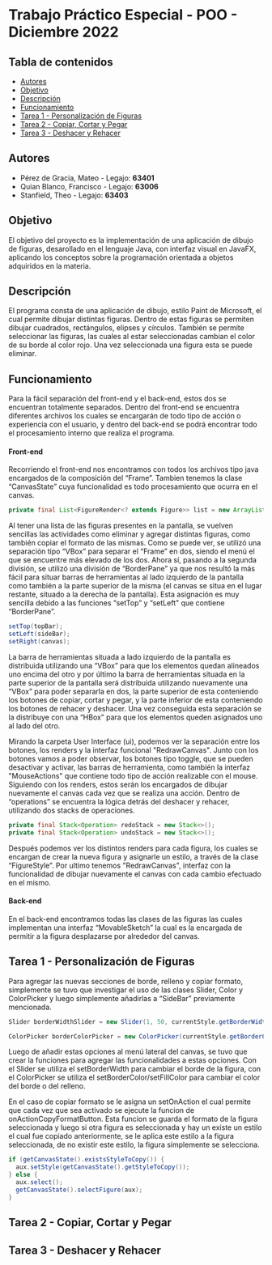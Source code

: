 # Trabajo Práctico Especial - POO - Diciembre 2022

## Tabla de contenidos

* [Autores](#autores)
* [Objetivo](#objetivo)
* [Descripción](#descripción)
* [Funcionamiento](#funcionamiento)
* [Tarea 1 - Personalización de Figuras](#tarea-1---personalización-de-figuras)
* [Tarea 2 - Copiar, Cortar y Pegar](#tarea-2---copiar-cortar-y-pegar)
* [Tarea 3 - Deshacer y Rehacer](#tarea-3---deshacer-y-rehacer)

## Autores

* Pérez de Gracia, Mateo - Legajo: **63401**
* Quian Blanco, Francisco - Legajo: **63006**
* Stanfield, Theo - Legajo: **63403**

## Objetivo

El objetivo del proyecto es la implementación de una aplicación de dibujo de figuras, desarollado en el lenguaje Java, con interfaz visual en JavaFX, aplicando los conceptos sobre la programación orientada a objetos adquiridos en la materia.

## Descripción
El programa consta de una aplicación de dibujo, estilo Paint de Microsoft, el cual permite dibujar distintas figuras. Dentro de estas figuras se permiten dibujar cuadrados, rectángulos, elipses y círculos. También se permite seleccionar las figuras, las cuales al estar seleccionadas cambian el color de su borde al color rojo. Una vez seleccionada una figura esta se puede eliminar.

## Funcionamiento
Para la fácil separación del front-end y el back-end, estos dos se encuentran totalmente separados. Dentro del front-end se encuentra diferentes archivos los cuales se encargarán de todo tipo de acción o experiencia con el usuario, y dentro del back-end se podrá encontrar todo el procesamiento interno que realiza el programa.

#### Front-end
Recorriendo el front-end nos encontramos con todos los archivos tipo java encargados de la composición del “Frame”. Tambien tenemos la clase “CanvasState” cuya funcionalidad es todo procesamiento que ocurra en el canvas.

```java
private final List<FigureRender<? extends Figure>> list = new ArrayList<>();
```

Al tener una lista de las figuras presentes en la pantalla, se vuelven sencillas las actividades como eliminar y agregar distintas figuras, como también copiar el formato de las mismas. Como se puede ver, se utilizó una separación tipo “VBox” para separar el “Frame” en dos, siendo el menú el que se encuentre más elevado de los dos. Ahora sí, pasando a la segunda división, se utilizó una división de “BorderPane” ya que nos resultó la más fácil para situar barras de herramientas al lado izquierdo de la pantalla como también a la parte superior de la misma (el canvas se situa en el lugar restante, situado a la derecha de la pantalla). Esta asignación es muy sencilla debido a las funciones “setTop” y “setLeft" que contiene “BorderPane”.

```java
setTop(topBar);
setLeft(sideBar);
setRight(canvas);
```

La barra de herramientas situada a lado izquierdo de la pantalla es distribuida utilizando una “VBox” para que los elementos quedan alineados uno encima del otro y por último la barra de herramientas situada en la parte superior de la pantalla será distribuida utilizando nuevamente una “VBox” para poder separarla en dos, la parte superior de esta conteniendo los botones de copiar, cortar y pegar, y la parte inferior de esta conteniendo los botones de rehacer y deshacer. Una vez conseguida esta separación se la distribuye con una “HBox” para que los elementos queden asignados uno al lado del otro.

Mirando la carpeta User Interface (ui), podemos ver la separación entre los botones, los renders y la interfaz funcional "RedrawCanvas". Junto con los botones vamos a poder observar, los botones tipo toggle, que se pueden desactivar y activar, las barras de herramienta, como también la interfaz "MouseActions" que contiene todo tipo de acción realizable con el mouse. Siguiendo con los renders, estos serán los encargados de dibujar nuevamente el canvas cada vez que se realiza una acción. Dentro de “operations” se encuentra la lógica detrás del deshacer y rehacer, utilizando dos stacks de operaciones.

```java
private final Stack<Operation> redoStack = new Stack<>();
private final Stack<Operation> undoStack = new Stack<>();
```

Después podemos ver los distintos renders para cada figura, los cuales se encargan de crear la nueva figura y asignarle un estilo, a través de la clase “FigureStyle”. Por ultimo tenemos "RedrawCanvas", interfaz con la funcionalidad de dibujar nuevamente el canvas con cada cambio efectuado en el mismo.

#### Back-end
En el back-end encontramos todas las clases de las figuras las cuales implementan una interfaz “MovableSketch” la cual es la encargada de permitir a la figura desplazarse por alrededor del canvas.

## Tarea 1 - Personalización de Figuras

Para agregar las nuevas secciones de borde, relleno y copiar formato, simplemente se tuvo que investigar el uso de las clases Slider, Color y ColorPicker y luego simplemente añadirlas a “SideBar” previamente mencionada.

```java
Slider borderWidthSlider = new Slider(1, 50, currentStyle.getBorderWidth());
```
```java
ColorPicker borderColorPicker = new ColorPicker(currentStyle.getBorderColor());
```

Luego de añadir estas opciones al menú lateral del canvas, se tuvo que crear la funciones para agregar las funcionalidades a estas opciones. Con el Slider se utiliza el setBorderWidth para cambiar el borde de la figura, con el ColorPicker se utiliza el setBorderColor/setFillColor para cambiar el color del borde o del relleno.

En el caso de copiar formato se le asigna un setOnAction el cual permite que cada vez que sea activado se ejecute la funcion de onActionCopyFormatButton. Esta funcion se guarda el formato de la figura seleccionada y luego si otra figura es seleccionada y hay un existe un estilo el cual fue copiado anteriormente, se le aplica este estilo a la figura seleccionada, de no existir este estilo, la figura simplemente se selecciona.

```java
if (getCanvasState().existsStyleToCopy()) {
  aux.setStyle(getCanvasState().getStyleToCopy());
} else {
  aux.select();
  getCanvasState().selectFigure(aux);
}
```

## Tarea 2 - Copiar, Cortar y Pegar

## Tarea 3 - Deshacer y Rehacer
